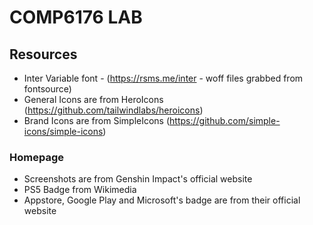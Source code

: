 # COMP6176 LAB

## Resources

* Inter Variable font - (https://rsms.me/inter - woff files grabbed from fontsource)
* General Icons are from HeroIcons (https://github.com/tailwindlabs/heroicons)
* Brand Icons are from SimpleIcons (https://github.com/simple-icons/simple-icons)

### Homepage

* Screenshots are from Genshin Impact's official website
* PS5 Badge from Wikimedia
* Appstore, Google Play and Microsoft's badge are from their official website